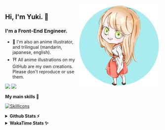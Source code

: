 <img style="width:270px;" align="right" src="./asset/image/yuki16bit-chibi-avatar.png">

## Hi, I'm Yuki. 🍋

### I'm a Front-End Engineer.

- 🍡 I'm also an anime illustrator, and trilingual (mandarin, japanese, english).
- ⛩ All anime illustrations on my GitHub are my own creations. Please don't reproduce or use them.

[![](https://img.shields.io/badge/Codesandbox-040404?style=for-the-badge&logo=codesandbox&logoColor=DBDBDB)](https://codesandbox.io/u/yuki16bit)
[![](https://img.shields.io/badge/Codepen-000000?style=for-the-badge&logo=codepen&logoColor=white)](https://codepen.io/yuki16bit)

**My main skills 🎋**

[![SkillIcons](https://skillicons.dev/icons?i=react,redux,ts,js,next,tailwind,css,mui,html,vite,py,docker,gcp,aws,figma)](https://skillicons.dev)

<details>
  <summary><b>Github Stats ⚡</b></summary>

![Yuki's GitHub stats](https://github-readme-stats.vercel.app/api?username=yuki16bit&theme=tokyonight&count_private=true&line_height=20)
![Yuki's top langs](https://github-readme-stats.vercel.app/api/top-langs/?username=yuki16bit&theme=tokyonight&count_private=true&layout=compact)

</details>

<details>
  <summary><b>WakaTime Stats ✨</b></summary>

<!--START_SECTION:waka-->
**I'm a Night 🦉** 

```text
🌞 Morning                1 commits           ░░░░░░░░░░░░░░░░░░░░░░░░░   00.26 % 
🌆 Daytime                145 commits         █████████░░░░░░░░░░░░░░░░   36.99 % 
🌃 Evening                159 commits         ██████████░░░░░░░░░░░░░░░   40.56 % 
🌙 Night                  87 commits          ██████░░░░░░░░░░░░░░░░░░░   22.19 % 
```


📊 **This Week I Spent My Time On** 

```text
🕑︎ Time Zone: Asia/Taipei

🐱‍💻 Projects: 
news-spark-frontend      14 hrs 28 mins      ████████████████░░░░░░░░░   64.63 % 
yuki                     5 hrs 5 mins        ██████░░░░░░░░░░░░░░░░░░░   22.74 % 
2022-tw-dev-cm-contract-s2 hrs 25 mins       ███░░░░░░░░░░░░░░░░░░░░░░   10.84 % 
chiyu-12                 15 mins             ░░░░░░░░░░░░░░░░░░░░░░░░░   01.17 % 
2023-hk-EnterpriseSearchP8 mins              ░░░░░░░░░░░░░░░░░░░░░░░░░   00.61 % 
```


 Last Updated on 28/12/2024 20:19:26 UTC
<!--END_SECTION:waka-->
</details>
